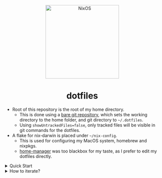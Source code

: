 <div align="center">
    <img alt="NixOS" src="https://fmlab.no/assets/images/typing-anime.gif" width="240px"/>
    <h1>dotfiles</h1>
</div>

- Root of this repository is the root of my home directory.
  - This is done using a [bare git repository](https://git-scm.com/book/en/v2/Git-on-the-Server-Getting-Git-on-a-Server), which sets the working directory to the home folder, and git directory to `~/.dotfiles`.
  - Using `showUntrackedFiles=false`, only tracked files will be visible in git commands for the dotfiles.
- A flake for nix-darwin is placed under `~/nix-config`.
  - This is used for configuring my MacOS system, homebrew and nixpkgs.
  - [home-manager](https://github.com/nix-community/home-manager) was too blackbox for my taste, as I prefer to edit my dotfiles directly.

<details>
<summary>Quick Start</summary>
<br>

1. Install `git` the "apple-way".

```bash
xcode-select --install
```

2. Install Nix using the [determinate system installer](https://github.com/DeterminateSystems/nix-installer).

```bash
curl --proto '=https' --tlsv1.2 -sSf -L https://install.determinate.systems/nix | sh -s -- install
```

3. Clone this repository to root of home directory.

```bash
git clone --recurse-submodules -j8 --bare https://github.com/frealmyr/dotfiles.git $HOME/.dotfiles/

alias dtf='git --git-dir="$HOME/.dotfiles" --work-tree="$HOME" "$@"'
dtf config status.showUntrackedFiles no
dtf config submodule.recurse true
dtf status
```

4. Build and use the flake for nix-darwin.

```bash
nix run nix-darwin -- switch --flake ~/nix-config
```

5. Reboot for good measure.

</details>

<details>
<summary>How to iterate?</summary>
<br>

First, use ssh instead of http for the dotfiles repo:
```bash
dtf remote set-url origin git@github.com:frealmyr/dotfiles.git
```

Dotfiles can be added to git using a alias:

```bash
alias dtf='git --git-dir="$HOME/.dotfiles" --work-tree="$HOME" "$@"'
dtf status
dtf add ~/.config/something.conf
dtf commit -m "punny msg"
dtf push -u origin macos
```

Changes made to Nix-darwin flake, can be rolled out using this command:

```bash
darwin-rebuild switch --flake ~/nix-config
```

</details>
